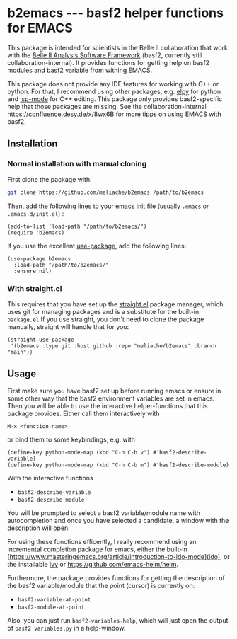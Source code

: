 # b2emacs --- basf2 helper functions for EMACS


This package is intended for scientists in the Belle II collaboration that work
with the [Belle II Analysis Software Framework](https://doi.org/10.1007/s41781-018-0017-9) (basf2, currently still
collaboration-internal). It provides functions for getting help on basf2 modules
and basf2 variable from withing EMACS.

This package does not provide any IDE features for working with C++ or python.
For that, I recommend using other packages, e.g.
[elpy](https://github.com/jorgenschaefer/elpy) for python and
[lsp-mode](https://github.com/emacs-lsp/lsp-mode) for C++ editing. This package
only provides basf2-specific help that those packages are missing. See the
collaboration-internal https://confluence.desy.de/x/8wx6B for more tipps on
using EMACS with basf2.

## Installation

### Normal installation with manual cloning

First clone the package with:
``` bash
git clone https://github.com/meliache/b2emacs /path/to/b2emacs
```

Then, add the following lines to your [emacs
init](https://www.gnu.org/software/emacs/manual/html_node/emacs/Init-File.html)
file (usually `.emacs` or `.emacs.d/init.el`) :

``` elisp
(add-to-list 'load-path "/path/to/b2emacs/")
(require 'b2emacs)
```

If you use the excellent [use-package](https://github.com/jwiegley/use-package),
add the following lines:

``` elisp
(use-package b2emacs
  :load-path "/path/to/b2emacs/"
  :ensure nil)
```

### With straight.el

This requires that you have set up the
[straight.el](https://github.com/raxod502/straight.el) package manager, which
uses git for managing packages and is a substitute for the built-in `package.el`
If you use straight, you don't need to clone the package manually, straight will
handle that for you:

``` elisp
(straight-use-package
 '(b2emacs :type git :host github :repo "meliache/b2emacs" :branch  "main"))
```

## Usage

First make sure you have basf2 set up before running emacs or ensure in some other way
that the basf2 environment variables are set in emacs. Then you will be able to
use the interactive helper-functions that this package provides. Either call
them interactively with

```
M-x <function-name>
```

or bind them to some keybindings, e.g. with

``` elisp
(define-key python-mode-map (kbd "C-h C-b v") #'basf2-describe-variable)
(define-key python-mode-map (kbd "C-h C-b m") #'basf2-describe-module)
```

With the interactive functions

- `basf2-describe-variable`
- `basf2-describe-module`

You will be prompted to select a basf2 variable/module name with autocompletion
and once you have selected a candidate, a window with the description will open.

For using these functions efficently, I really recommend using an
incremental completion package for emacs, either the built-in
[https://www.masteringemacs.org/article/introduction-to-ido-mode](ido), or the
installable [ivy](https://github.com/abo-abo/swiper) or
<https://github.com/emacs-helm/helm>.

Furthermore, the package provides functions for getting the description of the
basf2 variable/module that the point (cursor) is currently on:

- `basf2-variable-at-point`
- `basf2-module-at-point`

Also, you can just run `basf2-variables-help`, which will just open the output
of `basf2 variables.py` in a help-window.
